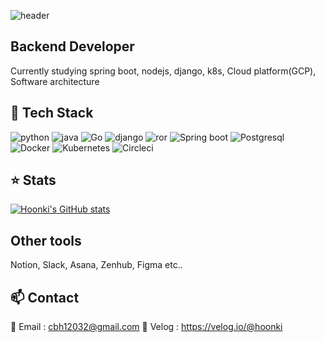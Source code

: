 ![header](https://capsule-render.vercel.app/api?type=waving&color=gradient&text=Hoonki)

## Backend Developer

Currently studying spring boot, nodejs, django, k8s, Cloud platform(GCP), Software architecture


## 🔭 Tech Stack

![python](https://img.shields.io/badge/python-3776AB?style=for-the-badge&logo=python&logoColor=white) ![java](https://img.shields.io/badge/java-007396?style=for-the-badge&logo=java&logoColor=white) ![Go](https://img.shields.io/badge/go-00ADD8?style=for-the-badge&logo=go&logoColor=white) ![django](https://img.shields.io/badge/django-092E20?style=for-the-badge&logo=django&logoColor=white) ![ror](https://img.shields.io/badge/ROR-CC0000?style=for-the-badge&logo=ruby-on-rails&logoColor=white) ![Spring boot](https://img.shields.io/badge/spring-6DB33F?style=for-the-badge&logo=spring&logoColor=white) ![Postgresql](https://img.shields.io/badge/postgresql-4169E1?style=for-the-badge&logo=postgresql&logoColor=white)
![Docker](https://img.shields.io/badge/docker-2496ED?style=for-the-badge&logo=docker&logoColor=white) ![Kubernetes](https://img.shields.io/badge/kubernetes-326CE5?style=for-the-badge&logo=kubernetes&logoColor=white) ![Circleci](https://img.shields.io/badge/circleci-343434?style=for-the-badge&logo=circleci&logoColor=white)

## :star: Stats

[![Hoonki's GitHub stats](https://github-readme-stats.vercel.app/api?username=Hoonkii&count_private=true)](https://github.com/Hoonkii/github-readme-stats)

## Other tools
Notion, Slack, Asana, Zenhub, Figma etc.. 

## 📫 Contact

:email:  Email : cbh12032@gmail.com
:blue_book: Velog : https://velog.io/@hoonki
